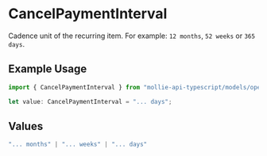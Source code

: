 # CancelPaymentInterval

Cadence unit of the recurring item. For example: `12 months`, `52 weeks` or `365 days`.

## Example Usage

```typescript
import { CancelPaymentInterval } from "mollie-api-typescript/models/operations";

let value: CancelPaymentInterval = "... days";
```

## Values

```typescript
"... months" | "... weeks" | "... days"
```
